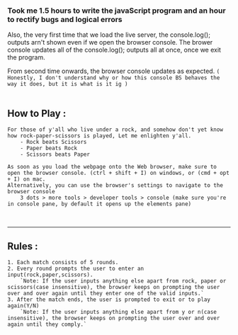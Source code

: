 ### Took me 1.5 hours to write the javaScript program and an hour to rectify bugs and logical errors

Also, the very first time that we load the live server, the console.log(); outputs arn't shown even if we open the browser console. 
The brower console updates all of the console.log(); outputs all at once, once we exit the program.

From second time onwards, the browser console updates as expected.
`( Honestly, I don't understand why or how this console BS behaves the way it does, but it is what is it ig )`
<br><br>

## How to Play : 
    For those of y'all who live under a rock, and somehow don't yet know how rock-paper-scissors is played, Let me enlighten y'all.
        - Rock beats Scissors
        - Paper beats Rock
        - Scissors beats Paper
    
    As soon as you load the webpage onto the Web browser, make sure to open the browser console. (ctrl + shift + I) on windows, or (cmd + opt + I) on mac.
    Alternatively, you can use the browser's settings to navigate to the browser console
        3 dots > more tools > developer tools > console (make sure you're in console pane, by default it opens up the elements pane)
<br>
<hr style = "height:1px;">

## Rules :
    1. Each match consists of 5 rounds.
    2. Every round prompts the user to enter an input(rock,paper,scissors).
        `Note: If the user inputs anything else apart from rock, paper or scissors(case insensitive), the browser keeps on prompting the user over and over again until they enter one of the valid inputs.`
    3. After the match ends, the user is prompted to exit or to play again(Y/N)
        `Note: If the user inputs anything else apart from y or n(case insensitive), the browser keeps on prompting the user over and over again until they comply.`
    
    

